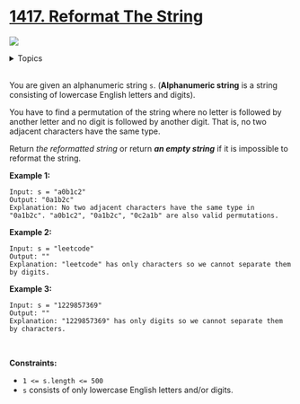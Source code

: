 # [1417. Reformat The String](https://leetcode.cn/problems/reformat-the-string/)

![](https://img.shields.io/badge/Difficulty-Easy-green.svg)

<details>
<summary>Topics</summary>

* [`String`](https://leetcode.com/tag/string/)

</details>
<br />

You are given an alphanumeric string `s`. (**Alphanumeric string** is a string consisting of lowercase English letters and digits).

You have to find a permutation of the string where no letter is followed by another letter and no digit is followed by another digit. That is, no two adjacent characters have the same type.

Return *the reformatted string* or return ***an empty string*** if it is impossible to reformat the string.


**Example 1:**

    Input: s = "a0b1c2"
    Output: "0a1b2c"
    Explanation: No two adjacent characters have the same type in "0a1b2c". "a0b1c2", "0a1b2c", "0c2a1b" are also valid permutations.

**Example 2:**

    Input: s = "leetcode"
    Output: ""
    Explanation: "leetcode" has only characters so we cannot separate them by digits.

**Example 3:**

    Input: s = "1229857369"
    Output: ""
    Explanation: "1229857369" has only digits so we cannot separate them by characters.
 

**Constraints:**

 + `1 <= s.length <= 500`
 + `s` consists of only lowercase English letters and/or digits.
